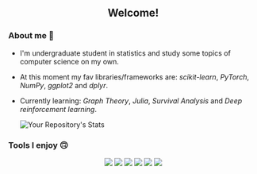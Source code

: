  



<h2 align="center"> Welcome! </h2>


### About me :thinking:
* I'm undergraduate student in statistics and  study some topics of computer science on my own.
* At this moment my fav libraries/frameworks are: *scikit-learn*, *PyTorch*, *NumPy*, *ggplot2* and *dplyr*.
* Currently learning: *Graph Theory*, *Julia*,  *Survival Analysis* and *Deep reinforcement learning*.



  
   
  ![Your Repository's Stats](https://github-readme-stats.vercel.app/api?username=AlissonRP&show_icons=true&theme=default&count_private=true&hide_rank=true&hide_border=false&icon_color=335B7C&title_color=FFFDFD&text_color=FFFDFD&bg_color=00000000)



### Tools I enjoy 🙃 

<div style="text-align:center">

![](https://img.shields.io/badge/Code-R-informational?style=flat&logo=R&logoColor=white&color=467297)
![](https://img.shields.io/badge/Code-Python-informational?style=flat&logo=python&logoColor=white&color=385A77)
![](https://img.shields.io/badge/Code-LaTeX-informational?style=flat&logo=LaTex&logoColor=white&color=1D2C39)
![](https://img.shields.io/badge/Editor-VS%20Code-informational?style=flat&logo=visual%20studio&logoColor=white&color=273A49)
![](https://img.shields.io/badge/OS-Ubuntu-informational?style=flat&logo=Ubuntu&logoColor=white&color=142029)
![](https://img.shields.io/badge/App-Notion-informational?style=flat&logo=Notion&logoColor=white&color=253C4E)

</div>







